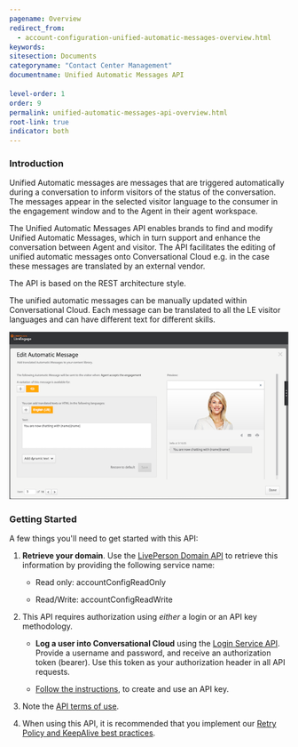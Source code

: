 ```yaml
---
pagename: Overview
redirect_from:
  - account-configuration-unified-automatic-messages-overview.html
keywords:
sitesection: Documents
categoryname: "Contact Center Management"
documentname: Unified Automatic Messages API

level-order: 1
order: 9
permalink: unified-automatic-messages-api-overview.html
root-link: true
indicator: both
---
```

### Introduction

Unified Automatic messages are messages that are triggered automatically during a conversation to inform visitors of the status of the conversation. The messages appear in the selected visitor language to the consumer in the engagement window and to the Agent in their agent workspace.

The Unified Automatic Messages API enables brands to find and modify Unified Automatic Messages, which in turn support and enhance the conversation between Agent and visitor. The API facilitates the  editing of unified automatic messages onto Conversational Cloud e.g. in the case these messages are translated by an external vendor.

The API is based on the REST architecture style.

The unified automatic messages can be manually updated within Conversational Cloud. Each message can be translated to all the LE visitor languages and can have different text for different skills.

![AutomaticMessages](img/automaticmessages.png)

### Getting Started

A few things you'll need to get started with this API:

1. **Retrieve your domain**. Use the [LivePerson Domain API](agent-domain-domain-api.html) to retrieve this information by providing the following service name:

	* Read only: accountConfigReadOnly

	* Read/Write: accountConfigReadWrite

2. This API requires authorization using _either_ a login or an API key methodology.

	* **Log a user into Conversational Cloud** using the [Login Service API](login-getting-started.html). Provide a username and password, and receive an authorization token (bearer). Use this token as your authorization header in all API requests.

	* [Follow the instructions](guides-gettingstarted.html), to create and use an API key.

3. Note the [API terms of use](https://www.liveperson.com/policies/terms-of-use).

4. When using this API, it is recommended that you implement our [Retry Policy and KeepAlive best practices](guides-retry-policy.html).

